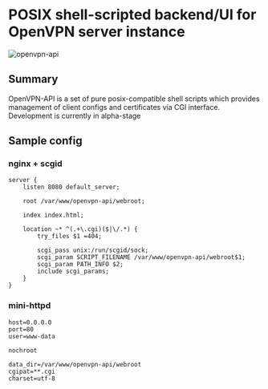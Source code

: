 # POSIX shell-scripted backend/UI for OpenVPN server instance
![openvpn-api](https://user-images.githubusercontent.com/13162764/183392585-377578ab-b68e-4056-980a-507db1fa0f3a.png)

## Summary
OpenVPN-API is a set of pure posix-compatible shell scripts which provides management of client configs and certificates via CGI interface. Development is currently in alpha-stage


## Sample config


### nginx + scgid 
```nginx
server {
    listen 8080 default_server;

    root /var/www/openvpn-api/webroot;

    index index.html;

    location ~* ^(.+\.cgi)($|\/.*) {
        try_files $1 =404;

        scgi_pass unix:/run/scgid/sock;
        scgi_param SCRIPT_FILENAME /var/www/openvpn-api/webroot$1;
        scgi_param PATH_INFO $2;
        include scgi_params;
    }
}
```

### mini-httpd
```
host=0.0.0.0
port=80
user=www-data

nochroot

data_dir=/var/www/openvpn-api/webroot
cgipat=**.cgi
charset=utf-8
```

